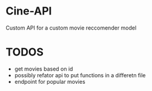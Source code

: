 # Cine-API
Custom API for a custom movie reccomender model


# TODOS
 - get movies based on id
 - possibly refator api to put functions in a differetn file
 - endpoint for popular movies
 
